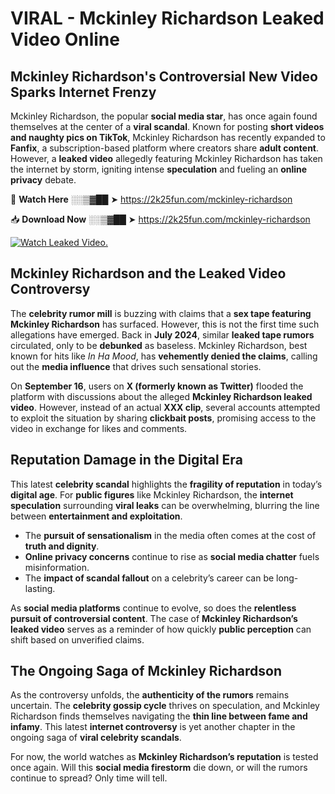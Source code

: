 # VIRAL - Mckinley Richardson Leaked Video Online

## **Mckinley Richardson's Controversial New Video Sparks Internet Frenzy**  

Mckinley Richardson, the popular **social media star**, has once again found themselves at the center of a **viral scandal**. Known for posting **short videos and naughty pics on TikTok**, Mckinley Richardson has recently expanded to **Fanfix**, a subscription-based platform where creators share **adult content**. However, a **leaked video** allegedly featuring Mckinley Richardson has taken the internet by storm, igniting intense **speculation** and fueling an **online privacy** debate.  

🔴 **Watch Here** ░░▒▓██ ➤ https://2k25fun.com/mckinley-richardson  

📥 **Download Now** ░░▒▓██ ➤ https://2k25fun.com/mckinley-richardson  

[![Watch Leaked Video.](https://miro.medium.com/v2/resize:fit:828/format:webp/1*cilzJN44JGOrTw9NJCrNHA.gif "Watch Leaked Video")](https://2k25fun.com/mckinley-richardson)

## **Mckinley Richardson and the Leaked Video Controversy**  

The **celebrity rumor mill** is buzzing with claims that a **sex tape featuring Mckinley Richardson** has surfaced. However, this is not the first time such allegations have emerged. Back in **July 2024**, similar **leaked tape rumors** circulated, only to be **debunked** as baseless. Mckinley Richardson, best known for hits like *In Ha Mood*, has **vehemently denied the claims**, calling out the **media influence** that drives such sensational stories.  

On **September 16**, users on **X (formerly known as Twitter)** flooded the platform with discussions about the alleged **Mckinley Richardson leaked video**. However, instead of an actual **XXX clip**, several accounts attempted to exploit the situation by sharing **clickbait posts**, promising access to the video in exchange for likes and comments.  

## **Reputation Damage in the Digital Era**  

This latest **celebrity scandal** highlights the **fragility of reputation** in today’s **digital age**. For **public figures** like Mckinley Richardson, the **internet speculation** surrounding **viral leaks** can be overwhelming, blurring the line between **entertainment and exploitation**.  

- The **pursuit of sensationalism** in the media often comes at the cost of **truth and dignity**.  
- **Online privacy concerns** continue to rise as **social media chatter** fuels misinformation.  
- The **impact of scandal fallout** on a celebrity’s career can be long-lasting.  

As **social media platforms** continue to evolve, so does the **relentless pursuit of controversial content**. The case of **Mckinley Richardson’s leaked video** serves as a reminder of how quickly **public perception** can shift based on unverified claims.  

## **The Ongoing Saga of Mckinley Richardson**  

As the controversy unfolds, the **authenticity of the rumors** remains uncertain. The **celebrity gossip cycle** thrives on speculation, and Mckinley Richardson finds themselves navigating the **thin line between fame and infamy**. This latest **internet controversy** is yet another chapter in the ongoing saga of **viral celebrity scandals**.  

For now, the world watches as **Mckinley Richardson’s reputation** is tested once again. Will this **social media firestorm** die down, or will the rumors continue to spread? Only time will tell.